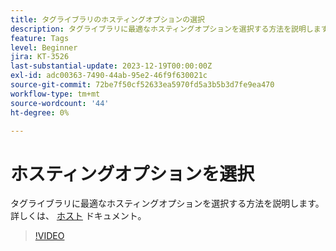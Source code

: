 ```yaml
---
title: タグライブラリのホスティングオプションの選択
description: タグライブラリに最適なホスティングオプションを選択する方法を説明します。
feature: Tags
level: Beginner
jira: KT-3526
last-substantial-update: 2023-12-19T00:00:00Z
exl-id: adc00363-7490-44ab-95e2-46f9f630021c
source-git-commit: 72be7f50cf52633ea5970fd5a3b5b3d7fe9ea470
workflow-type: tm+mt
source-wordcount: '44'
ht-degree: 0%

---
```


# ホスティングオプションを選択

タグライブラリに最適なホスティングオプションを選択する方法を説明します。 詳しくは、 [ホスト](https://experienceleague.adobe.com/docs/experience-platform/tags/publish/hosts/hosts-overview.html) ドキュメント。

>[!VIDEO](https://video.tv.adobe.com/v/28728/?learn=on)
